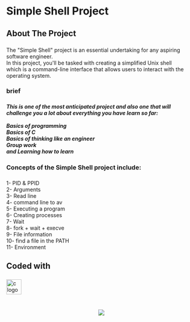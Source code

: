<h1 align="left">Simple Shell Project</h1>

###

<p align="left"></p>

###

<h2 align="left">About The Project</h2>

###

<p align="left">The "Simple Shell" project is an essential undertaking for any aspiring software engineer. <br>In this project, you'll be tasked with creating a simplified Unix shell<br>which is a command-line interface that allows users to interact with the operating system.</p>

###

<h3 align="left">brief</h3>

###

<h5 align="left">This is one of the most anticipated project and also one that will challenge you a lot about everything you have learn so far:<br><br>Basics of programming<br>Basics of C<br>Basics of thinking like an engineer<br>Group work<br>and Learning how to learn</h5>

###

<h3 align="left">Concepts of the Simple Shell project include:</h3>

###

<p align="left">1- PID & PPID<br>2- Arguments<br>3- Read line<br>4- command line to av<br>5- Executing a program<br>6- Creating processes<br>7- Wait<br>8- fork + wait + execve<br>9- File information<br>10- find a file in the PATH<br>11- Environment</p>

###

<h2 align="left">Coded with</h2>

###

<div align="left">
  <img src="https://cdn.jsdelivr.net/gh/devicons/devicon/icons/c/c-original.svg" height="40" alt="c logo"  />
</div>

###

<br clear="both">

<div align="center">
  <img height="-15" src="[https://media.licdn.com/dms/image/D5622AQEb6kKyEFO3Rg/feedshare-shrink_800/0/1693232941886?e=1701907200&v=beta&t=Y8Vl48mLu2BF6AcRj0z7hJ9qmXY5CzEYc84b6Xj-Y8E](https://im5.ezgif.com/tmp/ezgif-5-33ac4ce557.gif)https://im5.ezgif.com/tmp/ezgif-5-33ac4ce557.gif"  />
</div>

###

